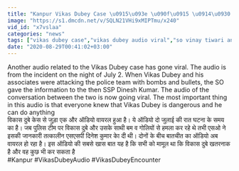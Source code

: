 ```yaml
---
title: "Kanpur Vikas Dubey Case \u0915\u093e \u090f\u0915 \u0914\u0930 \u0911\u0921\u093f\u092f\u094b \u0906\u092f\u093e \u0938\u093e\u092e\u0928\u0947, \u0938\u0941\u0928\u093f\u090f \u092e\u0941\u0920\u092d\u0947\u095c \u0915\u0947 \u0926\u094c\u0930\u093e\u0928 \u0915\u0940 \u092c\u093e\u0924\u091a\u0940\u0924 \u0935\u0928\u0907\u0902\u0921\u093f\u092f\u093e \u0939\u093f\u0902\u0926\u0940"
image: "https://s1.dmcdn.net/v/SQLN21VHi9xMIPTmu/x240"
vid_id: "x7vslaa"
categories: "news"
tags: ["vikas dubey case","vikas dubey audio viral","so vinay tiwari and rahul tiwari audio viral"]
date: "2020-08-29T00:41:02+03:00"
---
```

Another audio related to the Vikas Dubey case has gone viral. The audio is from the incident on the night of July 2. When Vikas Dubey and his associates were attacking the police team with bombs and bullets, the SO gave the information to the then SSP Dinesh Kumar. The audio of the conversation between the two is now going viral. The most important thing in this audio is that everyone knew that Vikas Dubey is dangerous and he can do anything    <br>विकास दुबे केस से जुड़ा एक और ऑडियो वायरल हुआ है। ये ऑडियो दो जुलाई की रात घटना के समय का है। जब पुलिस टीम पर विकास दुबे और उसके साथी बम व गोलियों से हमला कर रहे थे तभी एसओ ने इसकी जानकारी तत्कालीन एसएसपी दिनेश कुमार काे दी थी। दोनों के बीच बातचीत का ऑडियो अब वायरल हो रहा है। इस ऑडियो की सबसे खास बात यह है कि सभी को मामूल था कि विकास दुबे खतरनाक है और वह कुछ भी कर सकता है    <br>#Kanpur #VikasDubeyAudio #VikasDubeyEncounter
